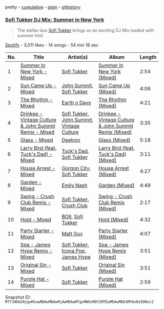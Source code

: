 pretty - [cumulative](/playlists/cumulative/37i9dQZF1DX8cldCKQHv0t.md) - [plain](/playlists/plain/37i9dQZF1DX8cldCKQHv0t) - [githistory](https://github.githistory.xyz/mackorone/spotify-playlist-archive/blob/main/playlists/plain/37i9dQZF1DX8cldCKQHv0t)

### [Sofi Tukker DJ Mix: Summer in New York](https://open.spotify.com/playlist/37i9dQZF1DX8cldCKQHv0t)

> The stellar duo <a href="spotify:artist:586uxXMyD5ObPuzjtrzO1Q">Sofi Tukker</a> brings us an exciting DJ Mix loaded with summer hits!

[Spotify](https://open.spotify.com/user/spotify) - 3,011 likes - 14 songs - 54 min 18 sec

| No. | Title | Artist(s) | Album | Length |
|---|---|---|---|---|
| 1 | [Summer In New York \- Mixed](https://open.spotify.com/track/3d5og8tv1cQGBKq01EojXn) | [Sofi Tukker](https://open.spotify.com/artist/586uxXMyD5ObPuzjtrzO1Q) | [Summer In New York \(Mixed\)](https://open.spotify.com/album/0Ebsj5yQG9iUQkjCMmMUnr) | 2:54 |
| 2 | [Sun Came Up \- Mixed](https://open.spotify.com/track/2LFw8rObFs4crDUbrHFmZI) | [John Summit](https://open.spotify.com/artist/7kNqXtgeIwFtelmRjWv205), [Sofi Tukker](https://open.spotify.com/artist/586uxXMyD5ObPuzjtrzO1Q) | [Sun Came Up \(Mixed\)](https://open.spotify.com/album/2wqW4jJRdSmomn9letsJK0) | 4:06 |
| 3 | [The Rhythm \- Mixed](https://open.spotify.com/track/2M5saZnh7bvKKWpRhEJvL2) | [Earth n Days](https://open.spotify.com/artist/1DIvkVGJmk8Luy53ChhCjj) | [The Rhythm \(Mixed\)](https://open.spotify.com/album/2ZL9JknX3gHht0lGvJsEMP) | 4:21 |
| 4 | [Drinkee \- Vintage Culture & John Summit Remix \- Mixed](https://open.spotify.com/track/6lUs5kdnTw2dJsFyo7Sz68) | [Sofi Tukker](https://open.spotify.com/artist/586uxXMyD5ObPuzjtrzO1Q), [John Summit](https://open.spotify.com/artist/7kNqXtgeIwFtelmRjWv205), [Vintage Culture](https://open.spotify.com/artist/28uJnu5EsrGml2tBd7y8ts) | [Drinkee \- Vintage Culture & John Summit Remix \(Mixed\)](https://open.spotify.com/album/2BVnSWZabMLvawBFXmeqdh) | 3:35 |
| 5 | [Glass \- Mixed](https://open.spotify.com/track/7xngWzSD4pYSzypYTBL0Bl) | [Deetron](https://open.spotify.com/artist/0d4nL4lAEkHJIqLZSHBuav) | [Glass \(Mixed\)](https://open.spotify.com/album/1XJFobLCH3MlGUSmclglg0) | 5:18 |
| 6 | [Larry Bird \(feat\. Tuck's Dad\) \- Mixed](https://open.spotify.com/track/7s4RRAhqHP7aXWz56O27F6) | [Tuck's Dad](https://open.spotify.com/artist/3XI3kia2gOIISdKrlMmtUR), [Sofi Tukker](https://open.spotify.com/artist/586uxXMyD5ObPuzjtrzO1Q) | [Larry Bird \(feat\. Tuck's Dad\) \[Mixed\]](https://open.spotify.com/album/5rROpOaDZ7tPMV4Gry9JK4) | 3:11 |
| 7 | [House Arrest \- Mixed](https://open.spotify.com/track/4m6DY9SDMtLdmhns6CK5W9) | [Gorgon City](https://open.spotify.com/artist/4VNQWV2y1E97Eqo2D5UTjx), [Sofi Tukker](https://open.spotify.com/artist/586uxXMyD5ObPuzjtrzO1Q) | [House Arrest \(Mixed\)](https://open.spotify.com/album/5q07c5pPo5BdM3vBDehNsB) | 4:27 |
| 8 | [Garden \- Mixed](https://open.spotify.com/track/5TpI4EuttIw12CbDhk9fOr) | [Emily Nash](https://open.spotify.com/artist/6OaDL8ICMweuCQZfgYIKup) | [Garden \(Mixed\)](https://open.spotify.com/album/39Ci4e0G4Wqlm1AHDado96) | 4:49 |
| 9 | [Swing \- Crush Club Remix \- Mixed](https://open.spotify.com/track/5EAJGCUs7vUZWBq40CPPPG) | [Sofi Tukker](https://open.spotify.com/artist/586uxXMyD5ObPuzjtrzO1Q), [Crush Club](https://open.spotify.com/artist/3xxRhjD7z41Q0hnNEjIifc) | [Swing \- Crush Club Remix \(Mixed\)](https://open.spotify.com/album/3sXqHqK8cfvgF2Wmg42ay1) | 2:17 |
| 10 | [Hold \- Mixed](https://open.spotify.com/track/6IxVEUlZQG8IEQ53HQC2A0) | [BOII](https://open.spotify.com/artist/5aIoEgOiYtG6mvqee4EuQx), [Sofi Tukker](https://open.spotify.com/artist/586uxXMyD5ObPuzjtrzO1Q) | [Hold \(Mixed\)](https://open.spotify.com/album/5Lk9fDI1pqXHzKbPcdfYU3) | 4:32 |
| 11 | [Party Starter \- Mixed](https://open.spotify.com/track/3TUUXu3ZJuMOoq3Umwa3do) | [Matt Guy](https://open.spotify.com/artist/09eFtzPTf7Rbkb1z7n7S5B) | [Party Starter \(Mixed\)](https://open.spotify.com/album/4x5eTYUtQyE7E8iS68Yy4G) | 4:07 |
| 12 | [Spa \- James Hype Remix \- Mixed](https://open.spotify.com/track/2BFQ7R8uxuXRN0OnsqOhiU) | [Sofi Tukker](https://open.spotify.com/artist/586uxXMyD5ObPuzjtrzO1Q), [Icona Pop](https://open.spotify.com/artist/1VBflYyxBhnDc9uVib98rw), [James Hype](https://open.spotify.com/artist/43BxCL6t4c73BQnIJtry5v) | [Spa \- James Hype Remix \(Mixed\)](https://open.spotify.com/album/1RSkPVvHAOTWZa70mt6Lgt) | 3:51 |
| 13 | [Original Sin \- Mixed](https://open.spotify.com/track/19JsROayQbypzGMYjsQsEa) | [Sofi Tukker](https://open.spotify.com/artist/586uxXMyD5ObPuzjtrzO1Q) | [Original Sin \(Mixed\)](https://open.spotify.com/album/3I1IZ9uAwcaqI97OV9Tajm) | 3:51 |
| 14 | [Purple Hat \- Mixed](https://open.spotify.com/track/1BXZYPNYdjjRkXTHupbArw) | [Sofi Tukker](https://open.spotify.com/artist/586uxXMyD5ObPuzjtrzO1Q) | [Purple Hat \(Mixed\)](https://open.spotify.com/album/4K1iTzgfGcoY4YYsDpdoBM) | 2:59 |

Snapshot ID: `MTY1NDA2NjgwMCwwMDAwMDAwMjAwMDAwMTgxMWUxMDY2MTEwMDAwMDE4MTAxNzE0Nzc2`
